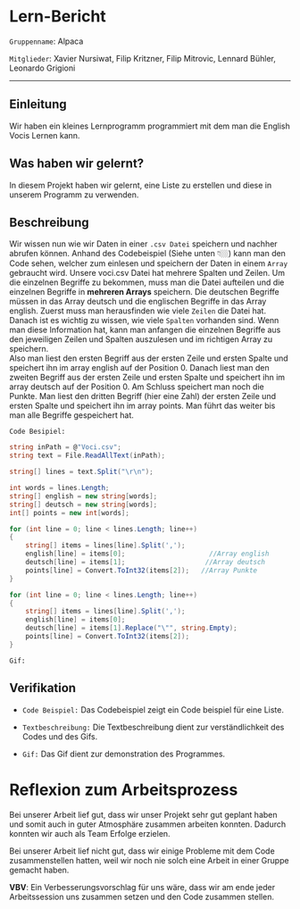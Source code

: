 # Lern-Bericht
`Gruppenname`: Alpaca 

`Mitglieder`: Xavier Nursiwat, Filip Kritzner, Filip Mitrovic, Lennard Bühler, Leonardo Grigioni 

-----------------------------------------------------------------------------------------------------------------------------------------------------------------------
## Einleitung
Wir haben ein kleines Lernprogramm programmiert mit dem man die English Vocis Lernen kann.


## Was haben wir gelernt?


In diesem Projekt haben wir gelernt, eine Liste zu erstellen und diese in unserem Programm zu verwenden.
## Beschreibung

Wir wissen nun wie wir Daten in einer `.csv Datei` speichern und nachher abrufen können. Anhand des Codebeispiel (Siehe unten 👇🏼) kann man den Code sehen, welcher zum einlesen und speichern der Daten in einem `Array` gebraucht wird.
Unsere voci.csv Datei hat mehrere Spalten und Zeilen. Um die einzelnen Begriffe zu bekommen, muss man die Datei aufteilen und die einzelnen Begriffe in **mehreren Arrays** speichern. Die deutschen Begriffe müssen in das Array deutsch und die englischen Begriffe in das Array english. Zuerst muss man herausfinden wie viele `Zeilen` die Datei hat. Danach ist es wichtig zu wissen, wie viele `Spalten` vorhanden sind. Wenn man diese Information hat, kann man anfangen die einzelnen Begriffe aus den jeweiligen Zeilen und Spalten auszulesen und im richtigen Array zu speichern. <br>
Also man liest den ersten Begriff aus der ersten Zeile und ersten Spalte und speichert ihn im array english auf der Position 0. Danach liest man den zweiten Begriff aus der ersten Zeile und ersten Spalte und speichert ihn im array deutsch auf der Position 0. Am Schluss speichert man noch die Punkte. Man liest den dritten Begriff (hier eine Zahl) der ersten Zeile und ersten Spalte und speichert ihn im array points. Man führt das weiter bis man alle Begriffe gespeichert hat.

`Code Besipiel:`


```csharp 
string inPath = @"Voci.csv";
string text = File.ReadAllText(inPath);

string[] lines = text.Split("\r\n");

int words = lines.Length;
string[] english = new string[words];
string[] deutsch = new string[words];
int[] points = new int[words];

for (int line = 0; line < lines.Length; line++)
{
    string[] items = lines[line].Split(',');
    english[line] = items[0];                     //Array english
    deutsch[line] = items[1];                    //Array deutsch
    points[line] = Convert.ToInt32(items[2]);   //Array Punkte
}

for (int line = 0; line < lines.Length; line++)
{
    string[] items = lines[line].Split(',');
    english[line] = items[0];
    deutsch[line] = items[1].Replace("\"", string.Empty);
    points[line] = Convert.ToInt32(items[2]);
}
```

`Gif:`


## Verifikation

* `Code Beispiel:` Das Codebeispiel zeigt ein Code beispiel für eine Liste.

* `Textbeschreibung:` Die Textbeschreibung dient zur verständlichkeit des Codes und des Gifs.

* `Gif:` Das Gif dient zur demonstration des Programmes.

# Reflexion zum Arbeitsprozess


Bei unserer Arbeit lief gut, dass wir unser Projekt sehr gut geplant haben und somit auch in guter Atmosphäre zusammen arbeiten konnten. Dadurch konnten wir auch als Team Erfolge erzielen.


Bei unserer Arbeit lief nicht gut, dass wir einige Probleme mit dem Code zusammenstellen hatten, weil wir noch nie solch eine Arbeit in einer Gruppe gemacht haben.


**VBV**: Ein Verbesserungsvorschlag für uns wäre, dass wir am ende jeder Arbeitssession uns zusammen setzen und den Code zusammen stellen.
